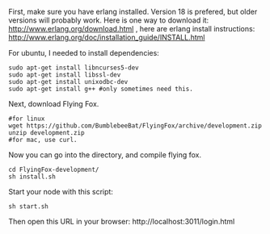 First, make sure you have erlang installed. Version 18 is prefered, but older versions will probably work. Here is one way to download it: http://www.erlang.org/download.html , here are erlang install instructions: http://www.erlang.org/doc/installation_guide/INSTALL.html

For ubuntu, I needed to install dependencies:

```
sudo apt-get install libncurses5-dev
sudo apt-get install libssl-dev
sudo apt-get install unixodbc-dev
sudo apt-get install g++ #only sometimes need this.
```
Next, download Flying Fox.

```
#for linux
wget https://github.com/BumblebeeBat/FlyingFox/archive/development.zip
unzip development.zip
#for mac, use curl.
```
Now you can go into the directory, and compile flying fox.

```
cd FlyingFox-development/
sh install.sh
```
Start your node with this script:

```
sh start.sh
```
Then open this URL in your browser: http://localhost:3011/login.html
